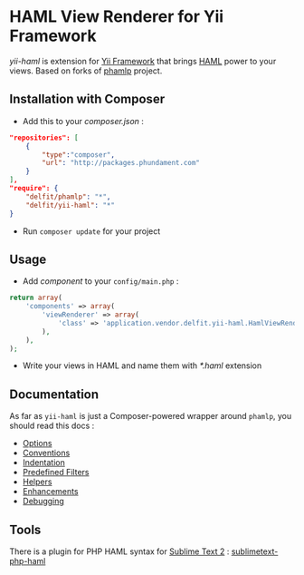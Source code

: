 HAML View Renderer for Yii Framework
====================================

*yii-haml* is extension for [Yii Framework](http://www.yiiframework.com/) that brings [HAML](http://wikipedia.org/wiki/Haml) power to your views. 
Based on forks of [phamlp](http://code.google.com/p/phamlp/) project. 


## Installation with Composer

* Add this to your *composer.json* :

```json
"repositories": [
	{
		"type":"composer",
		"url": "http://packages.phundament.com"
	}
],
"require": {
	"delfit/phamlp": "*",
	"delfit/yii-haml": "*"
}
```

* Run `composer update` for your project




## Usage

* Add *component* to your `config/main.php` : 

```php
return array(
	'components' => array(
		'viewRenderer' => array(
			'class' => 'application.vendor.delfit.yii-haml.HamlViewRenderer',
		),
	),
);
```

* Write your views in HAML and name them with _*.haml_ extension




## Documentation

As far as `yii-haml` is just a Composer-powered wrapper around `phamlp`, you should read this docs : 

* [Options](http://code.google.com/p/phamlp/wiki/HamlOptions)
* [Conventions](http://code.google.com/p/phamlp/wiki/HamlConventions)
* [Indentation](http://code.google.com/p/phamlp/wiki/InstallationAndUsage#Indentation)
* [Predefined Filters](http://code.google.com/p/phamlp/wiki/PredefinedFilters)
* [Helpers](http://code.google.com/p/phamlp/wiki/HelperMethods)
* [Enhancements](http://code.google.com/p/phamlp/wiki/HamlEnhancements)
* [Debugging](http://code.google.com/p/phamlp/wiki/DebuggingHaml)




## Tools

There is a plugin for PHP HAML syntax for [Sublime Text 2](http://www.sublimetext.com/2) : [sublimetext-php-haml](https://github.com/xt99/sublimetext-php-haml)